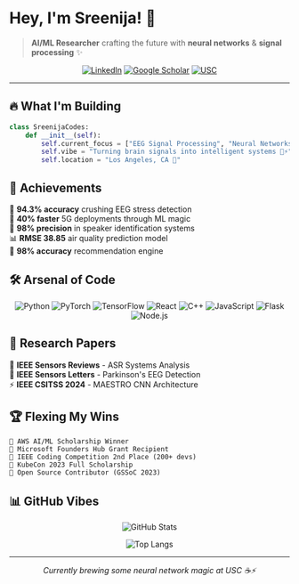 # Hey, I'm Sreenija! 🚀

> **AI/ML Researcher** crafting the future with **neural networks** & **signal processing** ✨

<div align="center">

[![LinkedIn](https://img.shields.io/badge/-LinkedIn-0077B5?style=for-the-badge&logo=linkedin&logoColor=white&labelColor=black)](https://www.linkedin.com/in/sreenija-pavuluri/?originalSubdomain=in)
[![Google Scholar](https://img.shields.io/badge/-Google_Scholar-4285F4?style=for-the-badge&logo=google-scholar&logoColor=white&labelColor=black)](https://scholar.google.com/citations?user=KGfNfZQAAAAJ&hl=en)
[![USC](https://img.shields.io/badge/-USC_MS_CS-FFC72C?style=for-the-badge&logo=university&logoColor=black&labelColor=990000)](https://github.com/YOUR_USERNAME)

</div>

---

## 🔥 What I'm Building

```python
class SreenijaCodes:
    def __init__(self):
        self.current_focus = ["EEG Signal Processing", "Neural Networks", "Speech Recognition"]
        self.vibe = "Turning brain signals into intelligent systems 🧠⚡"
        self.location = "Los Angeles, CA 🌴"
```

## 💫 Achievements

🎯 **94.3% accuracy** crushing EEG stress detection  
🚀 **40% faster** 5G deployments through ML magic  
🎪 **98% precision** in speaker identification systems  
📊 **RMSE 38.85** air quality prediction model  
💎 **98% accuracy** recommendation engine

## 🛠️ Arsenal of Code

<div align="center">

![Python](https://img.shields.io/badge/Python-FFD43B?style=for-the-badge&logo=python&logoColor=blue)
![PyTorch](https://img.shields.io/badge/PyTorch-EE4C2C?style=for-the-badge&logo=pytorch&logoColor=white)
![TensorFlow](https://img.shields.io/badge/TensorFlow-FF6F00?style=for-the-badge&logo=tensorflow&logoColor=white)
![React](https://img.shields.io/badge/React-20232A?style=for-the-badge&logo=react&logoColor=61DAFB)
![C++](https://img.shields.io/badge/C++-00599C?style=for-the-badge&logo=cplusplus&logoColor=white)
![JavaScript](https://img.shields.io/badge/JavaScript-F7DF1E?style=for-the-badge&logo=javascript&logoColor=black)
![Flask](https://img.shields.io/badge/Flask-000000?style=for-the-badge&logo=flask&logoColor=white)
![Node.js](https://img.shields.io/badge/Node.js-339933?style=for-the-badge&logo=nodedotjs&logoColor=white)

</div>

## 📝 Research Papers 

🔬 **IEEE Sensors Reviews** - ASR Systems Analysis  
🧠 **IEEE Sensors Letters** - Parkinson's EEG Detection  
⚡ **IEEE CSITSS 2024** - MAESTRO CNN Architecture  



## 🏆 Flexing My Wins

```
🏅 AWS AI/ML Scholarship Winner
🚀 Microsoft Founders Hub Grant Recipient  
🥈 IEEE Coding Competition 2nd Place (200+ devs)
🎯 KubeCon 2023 Full Scholarship
🌟 Open Source Contributor (GSSoC 2023)
```

## 📊 GitHub Vibes

<div align="center">

![GitHub Stats](https://github-readme-stats.vercel.app/api?username=YOUR_USERNAME&show_icons=true&theme=synthwave&hide_border=true&bg_color=0D1117&title_color=F85D7F&icon_color=F8D866)

![Top Langs](https://github-readme-stats.vercel.app/api/top-langs/?username=YOUR_USERNAME&layout=compact&theme=synthwave&hide_border=true&bg_color=0D1117&title_color=F85D7F)

</div>

---

<div align="center">
<i>Currently brewing some neural network magic at USC ☕⚡</i>
</div>
